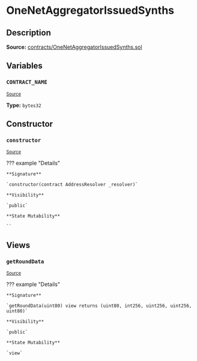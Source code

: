 # OneNetAggregatorIssuedSynths

## Description

**Source:** [contracts/OneNetAggregatorIssuedSynths.sol](https://github.com/Synthetixio/synthetix/tree/v2.80.3/contracts/OneNetAggregatorIssuedSynths.sol)

## Variables

### `CONTRACT_NAME`

<sub>[Source](https://github.com/Synthetixio/synthetix/tree/v2.80.3/contracts/OneNetAggregatorIssuedSynths.sol#L6)</sub>

**Type:** `bytes32`

## Constructor

### `constructor`

<sub>[Source](https://github.com/Synthetixio/synthetix/tree/v2.80.3/contracts/OneNetAggregatorIssuedSynths.sol#L8)</sub>

??? example "Details"

    **Signature**

    `constructor(contract AddressResolver _resolver)`

    **Visibility**

    `public`

    **State Mutability**

    ``

## Views

### `getRoundData`

<sub>[Source](https://github.com/Synthetixio/synthetix/tree/v2.80.3/contracts/OneNetAggregatorIssuedSynths.sol#L10)</sub>

??? example "Details"

    **Signature**

    `getRoundData(uint80) view returns (uint80, int256, uint256, uint256, uint80)`

    **Visibility**

    `public`

    **State Mutability**

    `view`
